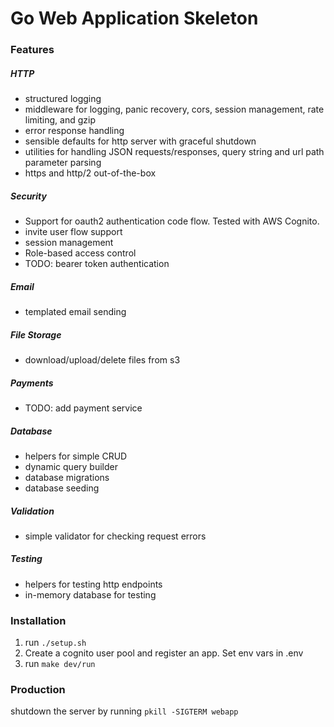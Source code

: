 # Go Web Application Skeleton

### Features

##### HTTP

- structured logging
- middleware for logging, panic recovery, cors, session management, rate limiting, and gzip
- error response handling
- sensible defaults for http server with graceful shutdown
- utilities for handling JSON requests/responses, query string and url path parameter parsing
- https and http/2 out-of-the-box

##### Security

- Support for oauth2 authentication code flow. Tested with AWS Cognito.
- invite user flow support
- session management
- Role-based access control
- TODO: bearer token authentication

##### Email

- templated email sending

##### File Storage

- download/upload/delete files from s3

##### Payments

- TODO: add payment service

##### Database

- helpers for simple CRUD
- dynamic query builder
- database migrations
- database seeding

##### Validation

- simple validator for checking request errors

##### Testing

- helpers for testing http endpoints
- in-memory database for testing

### Installation

1. run `./setup.sh`
2. Create a cognito user pool and register an app. Set env vars in .env
3. run `make dev/run`

### Production

shutdown the server by running `pkill -SIGTERM webapp`

